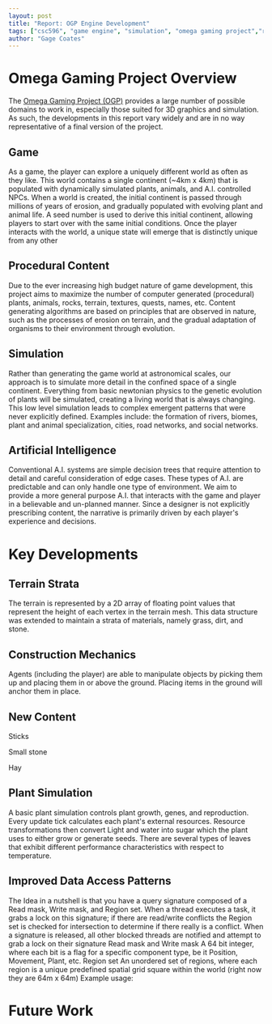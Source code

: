 ```yaml
---
layout: post
title: "Report: OGP Engine Development"
tags: ["csc596", "game engine", "simulation", "omega gaming project","report"]
author: "Gage Coates"
---
```


# Omega Gaming Project Overview

The [Omega Gaming Project (OGP)](https://www.omega-gaming-project.org) provides a large number of possible domains to work in, especially those suited for 3D graphics and simulation. As such, the developments in this report vary widely and are in no way representative of a final version of the project.  

## Game

As a game, the player can explore a uniquely different world as often as they like. This world contains a single continent (~4km x 4km) that is populated with dynamically simulated plants, animals, and A.I. controlled NPCs. When a world is created, the initial continent is passed through millions of years of erosion, and gradually populated with evolving plant and animal life. A seed number is used to derive this initial continent, allowing players to start over with the same initial conditions. Once the player interacts with the world, a unique state will emerge that is distinctly unique from any other

## Procedural Content

Due to the ever increasing high budget nature of game development, this project aims to maximize the number of computer generated (procedural) plants, animals, rocks, terrain, textures, quests, names, etc. Content generating algorithms are based on principles that are observed in nature, such as the processes of erosion on terrain, and the gradual adaptation of organisms to their environment through evolution.

## Simulation

Rather than generating the game world at astronomical scales, our approach is to simulate more detail in the confined space of a single continent. Everything from basic newtonian physics to the genetic evolution of plants will be simulated, creating a living world that is always changing. This low level simulation leads to complex emergent patterns that were never explicitly defined. Examples include: the formation of rivers, biomes, plant and animal specialization, cities, road networks, and social networks.

## Artificial Intelligence

Conventional A.I. systems are simple decision trees that require attention to detail and careful consideration of edge cases. These types of A.I. are predictable and can only handle one type of environment. We aim to provide a more general purpose A.I. that interacts with the game and player in a believable and un-planned manner. Since a designer is not explicitly prescribing content, the narrative is primarily driven by each player's experience and decisions.

# Key Developments

## Terrain Strata

The terrain is represented by a 2D array of floating point values that represent the height of each vertex in the terrain mesh. This data structure was extended to maintain a strata of materials, namely grass, dirt, and stone.

## Construction Mechanics

Agents (including the player) are able to manipulate objects by picking them up and placing them in or above the ground. Placing items in the ground will anchor them in place.

## New Content

Sticks

Small stone

Hay

## Plant Simulation

A basic plant simulation controls plant growth, genes, and reproduction. Every update tick calculates each plant's external resources. Resource transformations then convert Light and water into sugar which the plant uses to either grow or generate seeds. There are several types of leaves that exhibit different performance characteristics with respect to temperature.



## Improved Data Access Patterns

The Idea in a nutshell is that you have a query signature composed of a Read mask, Write mask, and Region set. When a thread executes a task, it grabs a lock on this signature; if there are read/write conflicts the Region set is checked for intersection to determine if there really is a conflict. When a signature is released, all other blocked threads are notified and attempt to grab a lock on their signature
Read mask and Write mask
A 64 bit integer, where each bit is a flag for a specific component type, be it Position, Movement, Plant, etc.
Region set
An unordered set of regions, where each region is a unique predefined spatial grid square within the world (right now they are 64m x 64m)
Example usage:




# Future Work